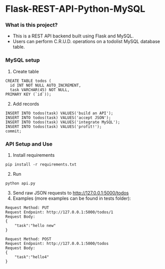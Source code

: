 # Flask-REST-API-Python-MySQL

### What is this project?

- This is a REST API backend built using Flask and MySQL.
- Users can perform C.R.U.D. operations on a todolist MySQL database table.

### MySQL setup

1. Create table

```
CREATE TABLE todos (
  id INT NOT NULL AUTO_INCREMENT,
  task VARCHAR(45) NOT NULL,
PRIMARY KEY (`id`));
```

2. Add records

```
INSERT INTO todos(task) VALUES('build an API');
INSERT INTO todos(task) VALUES('accept JSON');
INSERT INTO todos(task) VALUES('integrate MySQL');
INSERT INTO todos(task) VALUES('profit!');
commit;
```

### API Setup and Use

1. Install requirements

```
pip install -r requirements.txt
```

2. Run

```
python api.py
```

3. Send raw JSON requests to http://127.0.0.1:5000/todos
4. Examples (more examples can be found in tests folder):
```
Request Method: PUT
Request Endpoint: http://127.0.0.1:5000/todos/1
Request Body:
{
    "task":"hello new"
}
```
```
Request Method: POST
Request Endpoint: http://127.0.0.1:5000/todos
Request Body:
{
    "task":"hello4"
}
```

